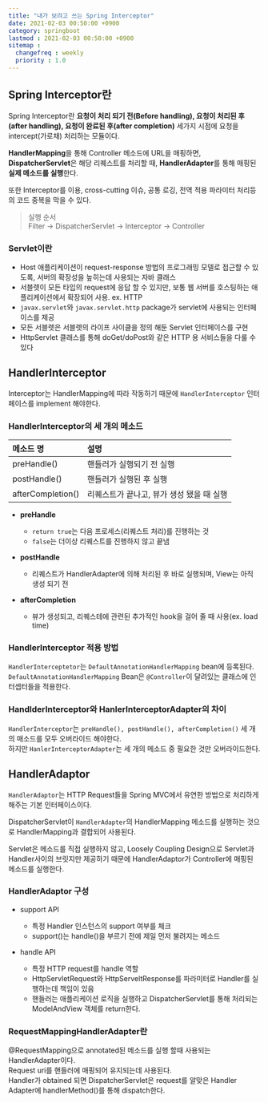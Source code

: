 ```yaml
---
title: "내가 보려고 쓰는 Spring Interceptor"
date: 2021-02-03 00:50:00 +0900
category: springboot
lastmod : 2021-02-03 00:50:00 +0900
sitemap :
  changefreq : weekly
  priority : 1.0
---
```


## Spring Interceptor란

Spring Interceptor란 **요청이 처리 되기 전(Before handling), 요청이 처리된 후(after handling), 요청이 완료된 후(after completion)** 세가지 시점에 요청을 intercept(가로채) 처리하는 모듈이다.

**HandlerMapping**을 통해 Controller 메소드에 URL을 매핑하면,  
**DispatcherServlet**은 해당 리퀘스트를 처리할 때, **HandlerAdapter**를 통해 매핑된 **실제 메소드를 실행**한다.  

또한 Interceptor를 이용, cross-cutting 이슈, 공통 로깅, 전역 적용 파라미터 처리등의 코드 중복을 막을 수 있다.  

> 실행 순서  
> Filter -> DispatcherServlet -> Interceptor -> Controller

### Servlet이란

- Host 애플리케이션이 request-response 방법의 프로그래밍 모델로 접근할 수 있도록, 서버의 확장성을 높히는데 사용되는 자바 클래스
- 서블렛이 모든 타입의 request에 응답 할 수 있지만, 보통 웹 서버를 호스팅하는 애플리케이션에서 확장되어 사용. ex. HTTP
- `javax.servlet`와 `javax.servlet.http` package가 servlet에 사용되는 인터페이스를 제공
- 모든 서블렛은 서블렛의 라이프 사이클을 정의 해둔 Servlet 인터페이스를 구현
- HttpServlet 클래스를 통해 doGet/doPost와 같은 HTTP 용 서비스들을 다룰 수 있다

## HandlerInterceptor

Interceptor는 HandlerMapping에 따라 작동하기 때문에 `HandlerInterceptor` 인터페이스를 implement 해야한다.

### HandlerInterceptor의 세 개의 메소드

| 메소드 명 | 설명 |
|:--------|:------|
| preHandle() | 핸들러가 실행되기 전 실행 |
| postHandle() | 핸들러가 실행된 후 실행 |
| afterCompletion() | 리퀘스트가 끝나고, 뷰가 생성 됐을 때 실행 |

- **preHandle**
    - `return true`는 다음 프로세스(리퀘스트 처리)를 진행하는 것
    - `false`는 더이상 리퀘스트를 진행하지 않고 끝냄

- **postHandle**
    - 리퀘스트가 HandlerAdapter에 의해 처리된 후 바로 실행되며, View는 아직 생성 되기 전

- **afterCompletion**
    - 뷰가 생성되고, 리퀘스테에 관련된 추가적인 hook을 걸어 줄 때 사용(ex. load time)

### HandlerInterceptor 적용 방법

`HandlerInterceptetor`는 `DefaultAnnotationHandlerMapping` bean에 등록된다.  
`DefaultAnnotationHandlerMapping` Bean은 `@Controller`이 달려있는 클래스에 인터셉터들을 적용한다.  

### HandlderInterceptor와 HanlerInterceptorAdapter의 차이

`HandlerInterceptor`는 `preHandle(), postHandle(), afterCompletion()` 세 개의 매소드를 모두 오버라이드 해야한다.  
하지만 `HanlerInterceptorAdapter`는 세 개의 메소드 중 필요한 것만 오버라이드한다.  

## HandlerAdaptor

`HandlerAdaptor`는 HTTP Request들을 Spring MVC에서 유연한 방법으로 처리하게 해주는 기본 인터페이스이다.

DispatcherServlet이 `HandlerAdapter`의 HandlerMapping 메소드를 실행하는 것으로 HandlerMapping과 결합되어 사용된다.

Servlet은 메소드를 직접 실행하지 않고, Loosely Coupling Design으로 Servlet과 Handler사이의 브릿지만 제공하기 때문에 HandlerAdaptor가 Controller에 매핑된 메소드를 실행한다.

### HandlerAdaptor 구성

- support API
    - 특정 Handler 인스턴스의 support 여부를 체크  
    - support()는 handle()을 부르기 전에 제일 먼저 불려지는 메소드

- handle API
    - 특정 HTTP request를 handle 역할
    - HttpServletRequest와 HttpServeltResponse를 파라미터로 Handler를 실행하는데 책임이 있음
    - 핸들러는 애플리케이션 로직을 실행하고 DispatcherServlet를 통해 처리되는 ModelAndView 객체를 return한다.

### RequestMappingHandlerAdapter란

@RequestMapping으로 annotated된 메소드를 실행 할때 사용되는 HandlerAdapter이다.  
Request uri를 핸들러에 매핑되어 유지되는데 사용된다.  
Handler가 obtained 되면 DispatcherServlet은 request를 알맞은 Handler Adapter에 handlerMethod()를 통해 dispatch한다.  
